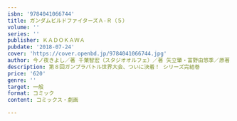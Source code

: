 ```yaml
---
isbn: '9784041066744'
title: ガンダムビルドファイターズＡ-Ｒ（５）
volume: ''
series: ''
publisher: ＫＡＤＯＫＡＷＡ
pubdate: '2018-07-24'
cover: 'https://cover.openbd.jp/9784041066744.jpg'
author: 今ノ夜きよし／著 千葉智宏（スタジオオルフェ）／著 矢立肇・富野由悠季／原著
description: 第８回ガンプラバトル世界大会、ついに決着！ シリーズ完結巻
price: '620'
genre: ''
target: 一般
format: コミック
content: コミックス・劇画

---
```


